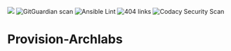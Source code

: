 [![](http://img.shields.io/github/issues/stiliajohny/Ansible-Provisioning.svg)](https://github.com/stiliajohny/Ansible-Provisioning/issues)
 ![GitGuardian scan](https://github.com/stiliajohny/Ansible-Provisioning/workflows/GitGuardian%20scan/badge.svg?branch=master) ![Ansible Lint](https://github.com/stiliajohny/Ansible-Provisioning/workflows/Ansible%20Lint/badge.svg?branch=master) ![404 links](https://github.com/stiliajohny/Ansible-Provisioning/workflows/404%20links/badge.svg) ![Codacy Security Scan](https://github.com/stiliajohny/Ansible-Provisioning/workflows/Codacy%20Security%20Scan/badge.svg)
# Provision-Archlabs
